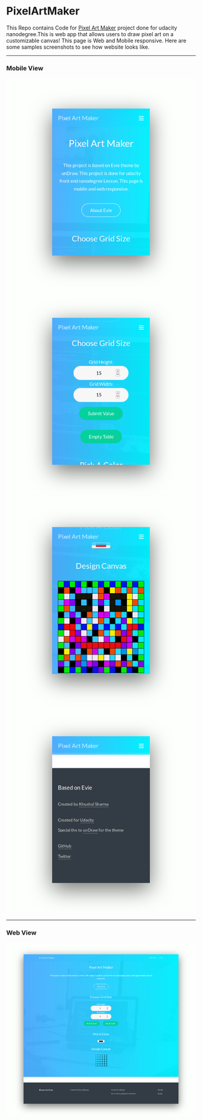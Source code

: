 # PixelArtMaker
This Repo contains Code for [Pixel Art Maker](http://logan1x.me/PixelArtMaker/) project done for udacity nanodegree.This is web app that allows users to draw pixel art on a customizable canvas! This page is Web and Mobile responsive.
Here are some samples screenshots to see how website looks like.

---

### Mobile View

<p align="center">
        <img src="images/pam_mobile1.png" title="Header">
        <img src="images/pam_mobile2.png" title="Grid Size">
        <img src="images/pam_mobile4.png" title="Canvas">
        <img src="images/pam_mobile5.png" title="Footer">
</p>

---

### Web View

<p align="center"><img src="images/pam_web.png" title="Web View"></p>
